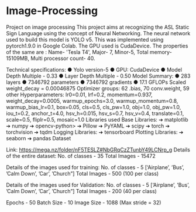 # Image-Processing
Project on image processing
This project aims at recognizing the ASL Static Sign Language using the concept of Neural
Networking. The neural network used to build this model is YOLO v5. This was implemented
using pytorch1.9.0 in Google Colab. The GPU used is CudaDevice. The properties of the same
are : Name- 'Tesla T4', Major- 7, Minor-5, Total memory- 15109MB, Multi processor count- 40.

Technical specifications:
● Yolo version-5
● GPU: CudaDevice
● Model Depth Multiple - 0.33
● Layer Depth Multiple - 0.50
Model Summary:
● 283 layers
● 7346792 parameters
● 7346792 gradients
● 17.1 GFLOPs
Scaled weight_decay = 0.00046875
Optimizer groups: 62 .bias, 70 conv.weight, 59 other
Hyperparameters: lr0=0.01, lrf=0.2, momentum=0.937, weight_decay=0.0005,
warmup_epochs=3.0, warmup_momentum=0.8, warmup_bias_lr=0.1, box=0.05, cls=0.5,
cls_pw=1.0, obj=1.0, obj_pw=1.0, iou_t=0.2, anchor_t=4.0, hsv_h=0.015, hsv_s=0.7,
hsv_v=0.4, translate=0.1, scale=0.5, fliplr=0.5, mosaic=1.0
Libraries used
Base Libraries:
➔ matplotlib
➔ numpy
➔ opencv-python>
➔ Pillow
➔ PyYAML
➔ scipy
➔ torch
➔ torchvision
➔ tqdm
Logging Libraries:
➔ tensorboard
Plotting Libraries:
➔ seaborn
➔ pandas
Dataset

Link: https://mega.nz/folder/nF5TESLZ#NbGRqCzZTunbY49LCNrp_g
Details of the entire dataset:
No. of classes - 35
Total Images - 15472

Details of the images used for training:
No. of classes - 5 [‘Airplane’, ’Bus’, ’Calm Down’, ’Car’, ’Church”]
Total Images - 500 (100 per class)

Details of the images used for Validation:
No. of classes - 5 [‘Airplane’, ’Bus’, ’Calm Down’, ’Car’, ’Church”]
Total Images - 200 (40 per class)

Epochs - 50
Batch Size - 10
Image Size - 1088 (Max stride = 32)


